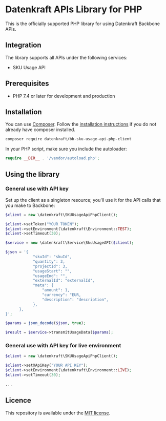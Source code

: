 # Datenkraft APIs Library for PHP


This is the officially supported PHP library for using Datenkraft Backbone APIs.

## Integration
The library supports all APIs under the following services:

* SKU Usage API


## Prerequisites

- PHP 7.4 or later for development and production

## Installation

You can use [Composer](https://getcomposer.org/). Follow the [installation instructions](https://getcomposer.org/doc/00-intro.md) if you do not already have composer installed.

~~~~ bash
composer require datenkraft/bb-sku-usage-api-php-client
~~~~

In your PHP script, make sure you include the autoloader:

~~~~ php
require __DIR__ . '/vendor/autoload.php';
~~~~

## Using the library

### General use with API key

Set up the client as a singleton resource; you'll use it for the API calls that you make to Backbone:

~~~~ php
$client = new \datenkraft\SKUUsageApiPhpClient();

$client->setToken("YOUR TOKEN");
$client->setEnvironment(\datenkraft\Environment::TEST);
$client->setTimeout(30);

$service = new \datenkraft\Service\SkuUsageAPI($client);

$json = '{
            "skuId": "skuId",
            "quantity": 3,
            "projectId": 3,
            "usageStart": "",
            "usageEnd": "",
            "externalId": "externalId",
            "meta": {
                "amount": 1,
                "currency": "EUR,
                "description": "description",
            },
      },
}';

$params = json_decode($json, true);

$result = $service->transmitUsageData($params);
~~~~

### General use with API key for live environment
~~~~ php
$client = new \datenkraft\SKUUsageApiPhpClient();

$client->setXApiKey("YOUR API KEY");
$client->setEnvironment(\datenkraft\Environment::LIVE);
$client->setTimeout(30);
 
...
~~~~

## Licence
This repository is available under the [MIT license](https://github.com/Adyen/adyen-php-api-library/blob/master/LICENSE).
